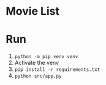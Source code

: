 # Movie List

# Run

1. `python -m pip venv venv`
2. Activate the venv
3. `pip install -r requirements.txt`
4. `python src/app.py`